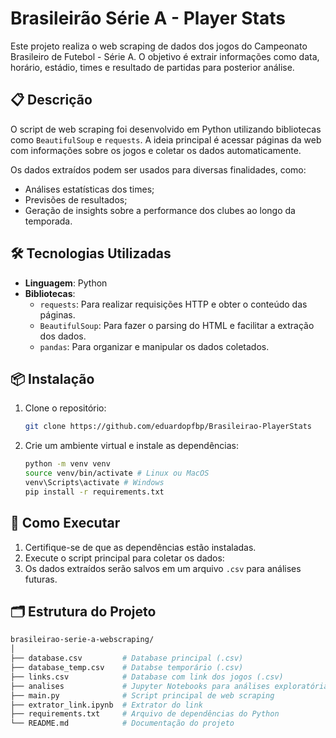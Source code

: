 # Brasileirão Série A - Player Stats

Este projeto realiza o web scraping de dados dos jogos do Campeonato Brasileiro de Futebol - Série A. O objetivo é extrair informações como data, horário, estádio, times e resultado de partidas para posterior análise.

## 📋 Descrição

O script de web scraping foi desenvolvido em Python utilizando bibliotecas como `BeautifulSoup` e `requests`. A ideia principal é acessar páginas da web com informações sobre os jogos e coletar os dados automaticamente.

Os dados extraídos podem ser usados para diversas finalidades, como:

- Análises estatísticas dos times;
- Previsões de resultados;
- Geração de insights sobre a performance dos clubes ao longo da temporada.

## 🛠️ Tecnologias Utilizadas

- **Linguagem**: Python
- **Bibliotecas**:
  - `requests`: Para realizar requisições HTTP e obter o conteúdo das páginas.
  - `BeautifulSoup`: Para fazer o parsing do HTML e facilitar a extração dos dados.
  - `pandas`: Para organizar e manipular os dados coletados.

## 📦 Instalação

1. Clone o repositório:

    ```bash
    git clone https://github.com/eduardopfbp/Brasileirao-PlayerStats
    ```

2. Crie um ambiente virtual e instale as dependências:

    ```bash
    python -m venv venv
    source venv/bin/activate # Linux ou MacOS
    venv\Scripts\activate # Windows
    pip install -r requirements.txt
    ```

## 🚀 Como Executar

1. Certifique-se de que as dependências estão instaladas.
2. Execute o script principal para coletar os dados:
3. Os dados extraídos serão salvos em um arquivo `.csv` para análises futuras.

## 🗂 Estrutura do Projeto

```bash
brasileirao-serie-a-webscraping/
│
├── database.csv         # Database principal (.csv)
├── database_temp.csv    # Databse temporário (.csv)
├── links.csv            # Database com link dos jogos (.csv)
├── analises             # Jupyter Notebooks para análises exploratórias
├── main.py              # Script principal de web scraping
├── extrator_link.ipynb  # Extrator do link
├── requirements.txt     # Arquivo de dependências do Python
└── README.md            # Documentação do projeto
